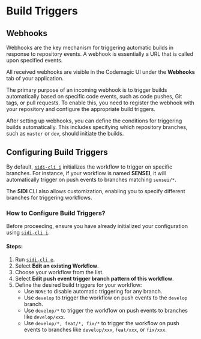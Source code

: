 # Build Triggers

## Webhooks

Webhooks are the key mechanism for triggering automatic builds in response to repository events. A webhook is essentially a URL that is called upon specified events.

All received webhooks are visible in the Codemagic UI under the **Webhooks** tab of your application.

The primary purpose of an incoming webhook is to trigger builds automatically based on specific code events, such as code pushes, Git tags, or pull requests. To enable this, you need to register the webhook with your repository and configure the appropriate build triggers.

After setting up webhooks, you can define the conditions for triggering builds automatically. This includes specifying which repository branches, such as `master` or `dev`, should initiate the builds.

## Configuring Build Triggers

By default, [`sidi-cli i`](./commands.md#init) initializes the workflow to trigger on specific branches. For instance, if your workflow is named **SENSEI**, it will automatically trigger on push events to branches matching `sensei/*`.

The **SIDI** CLI also allows customization, enabling you to specify different branches for triggering workflows.

### How to Configure Build Triggers?

Before proceeding, ensure you have already initialized your configuration using [`sidi-cli i`](./commands.md#init).

#### Steps:

1. Run [`sidi-cli e`](./commands.md#edit).
2. Select **Edit an existing Workflow**.
3. Choose your workflow from the list.
4. Select **Edit push event trigger branch pattern of this workflow**.
5. Define the desired build triggers for your workflow:
   - Use `NONE` to disable automatic triggering for any branch.
   - Use `develop` to trigger the workflow on push events to the `develop` branch.
   - Use `develop/*` to trigger the workflow on push events to branches like `develop/xxx`.
   - Use `develop/*, feat/*, fix/*` to trigger the workflow on push events to branches like `develop/xxx`, `feat/xxx`, or `fix/xxx`.

